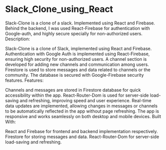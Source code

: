 # Slack_Clone_using_React
Slack-Clone is a clone of a slack. Implemented using React and Firebase. Behind the backend, I was used React-Firebase for authentication with Google-auth, and highly secure specially for non-authorized users.
Description:

Slack-Clone is a clone of Slack, implemented using React and Firebase.
Authentication with Google Auth is implemented using React-Firebase, ensuring high security for non-authorized users.
A channel section is developed for adding new channels and communication among users.
Firestore is used to store messages and data related to channels or the community.
The database is secured with Google-Firebase security features.
Features:

Channels and messages are stored in Firestore database for quick accessibility within the app.
React-Router-Dom is used for server-side load-saving and refreshing, improving speed and user experience.
Real-time data updates are implemented, allowing changes in messages or channels to be automatically reflected in the app without page refreshing.
The app is responsive and works seamlessly on both desktop and mobile devices.
Built With:

React and Firebase for frontend and backend implementation respectively.
Firestore for storing messages and data.
React-Router-Dom for server-side load-saving and refreshing.
